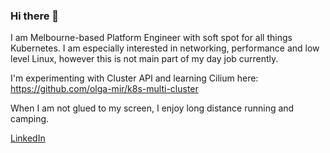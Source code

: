 ### Hi there 👋

I am Melbourne-based Platform Engineer with soft spot for all things Kubernetes. I am especially interested in networking, performance and low level Linux, however this is not main part of my day job currently.

I'm experimenting with Cluster API and learning Cilium here: https://github.com/olga-mir/k8s-multi-cluster

When I am not glued to my screen, I enjoy long distance running and camping.

[LinkedIn](https://www.linkedin.com/in/olgamirensky/)

<!--
**olga-mir/olga-mir** is a ✨ _special_ ✨ repository because its `README.md` (this file) appears on your GitHub profile.

Here are some ideas to get you started:

- 🔭 I’m currently working on ...
- 🌱 I’m currently learning ...
- 👯 I’m looking to collaborate on ...
- 🤔 I’m looking for help with ...
- 💬 Ask me about ...
- 📫 How to reach me: ...
- 😄 Pronouns: ...
- ⚡ Fun fact: ...
-->
